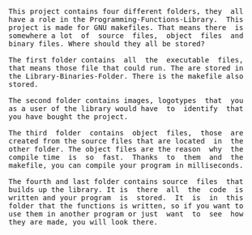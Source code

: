 
<pre>
This project contains four different folders, they  all
have a role in the Programming-Functions-Library.  This
project is made for GNU makefiles. That means there  is
somewhere a lot  of  source  files,  object  files  and
binary files. Where should they all be stored?

The first folder contains  all  the  executable  files,
that means those file that could run. The are stored in
the Library-Binaries-Folder. There is the makefile also
stored.

The second folder contains images, logotypes  that  you
as a user of the library would have  to  identify  that
you have bought the project.

The third  folder  contains  object  files,  those  are
created from the source files that are located  in  the
other folder. The object files are the reason  why  the
compile time  is  so  fast.  Thanks  to  them  and  the
makefile, you can compile your program in milliseconds.

The fourth and last folder contains source  files  that
builds up the library. It is  there  all  the  code  is
written and your program  is  stored.  It  is  in  this
folder that the functions is written, so if you want to
use them in another program or just  want  to  see  how
they are made, you will look there.
</pre>
